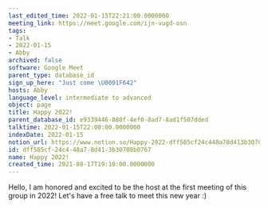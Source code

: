 ```yaml
---
last_edited_time: 2022-01-15T22:21:00.0000000
meeting_link: https://meet.google.com/ijn-vugd-osn
tags:
- Talk
- 2022-01-15
- Abby
archived: false
software: Google Meet
parent_type: database_id
sign_up_here: "Just come \U0001F642"
hosts: Abby
language_level: intermediate to advanced
object: page
title: Happy 2022!
parent_database_id: e9339446-880f-4ef0-8ad7-8ad1f507dded
talktime: 2022-01-15T22:00:00.0000000
indexDate: 2022-01-15
notion_url: https://www.notion.so/Happy-2022-dff585cf24c448a78d413b30708b0767
id: dff585cf-24c4-48a7-8d41-3b30708b0767
name: Happy 2022!
created_time: 2021-08-17T19:10:00.0000000
---
```


Hello, I am honored and excited to be the host at the first meeting of this group in 2022! Let's have a free talk to meet this new year :)





